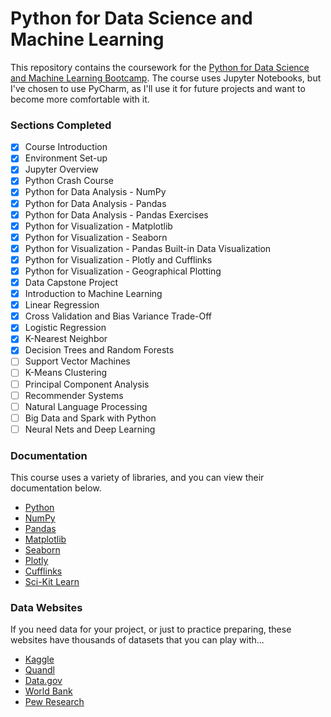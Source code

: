 # Python for Data Science and Machine Learning
This repository contains the coursework for the [Python for Data Science and Machine Learning Bootcamp](https://www.udemy.com/python-for-data-science-and-machine-learning-bootcamp/learn/v4/overview).
The course uses Jupyter Notebooks, but I've chosen to use PyCharm, as I'll use it for future projects and want to become
more comfortable with it.

### Sections Completed
- [x] Course Introduction
- [x] Environment Set-up
- [x] Jupyter Overview
- [x] Python Crash Course
- [x] Python for Data Analysis - NumPy
- [x] Python for Data Analysis - Pandas
- [x] Python for Data Analysis - Pandas Exercises
- [x] Python for Visualization - Matplotlib
- [x] Python for Visualization - Seaborn
- [x] Python for Visualization - Pandas Built-in Data Visualization
- [x] Python for Visualization - Plotly and Cufflinks
- [x] Python for Visualization - Geographical Plotting
- [x] Data Capstone Project
- [x] Introduction to Machine Learning
- [x] Linear Regression
- [x] Cross Validation and Bias Variance Trade-Off
- [x] Logistic Regression
- [x] K-Nearest Neighbor
- [x] Decision Trees and Random Forests
- [ ] Support Vector Machines
- [ ] K-Means Clustering
- [ ] Principal Component Analysis
- [ ] Recommender Systems
- [ ] Natural Language Processing
- [ ] Big Data and Spark with Python
- [ ] Neural Nets and Deep Learning

### Documentation
This course uses a variety of libraries, and you can view their documentation below.
- [Python](https://docs.python.org/3/)
- [NumPy](https://www.numpy.org/devdocs/reference/index.html)
- [Pandas](http://pandas.pydata.org/pandas-docs/stable/reference/index.html)
- [Matplotlib](https://matplotlib.org/gallery/index.html)
- [Seaborn](https://seaborn.pydata.org/api.html)
- [Plotly](https://plot.ly/python/)
- [Cufflinks](https://plot.ly/ipython-notebooks/cufflinks/)
- [Sci-Kit Learn](https://scikit-learn.org/stable/documentation.html)

### Data Websites
If you need data for your project, or just to practice preparing, these websites have thousands of datasets
that you can play with...

- [Kaggle](https://kaggle.com/datasets)
- [Quandl](https://www.quandl.com/search?filters=%5B%22Free%22%5D)
- [Data.gov](https://catalog.data.gov/dataset)
- [World Bank](https://datacatalog.worldbank.org/search)
- [Pew Research](https://www.pewresearch.org/download-datasets/)